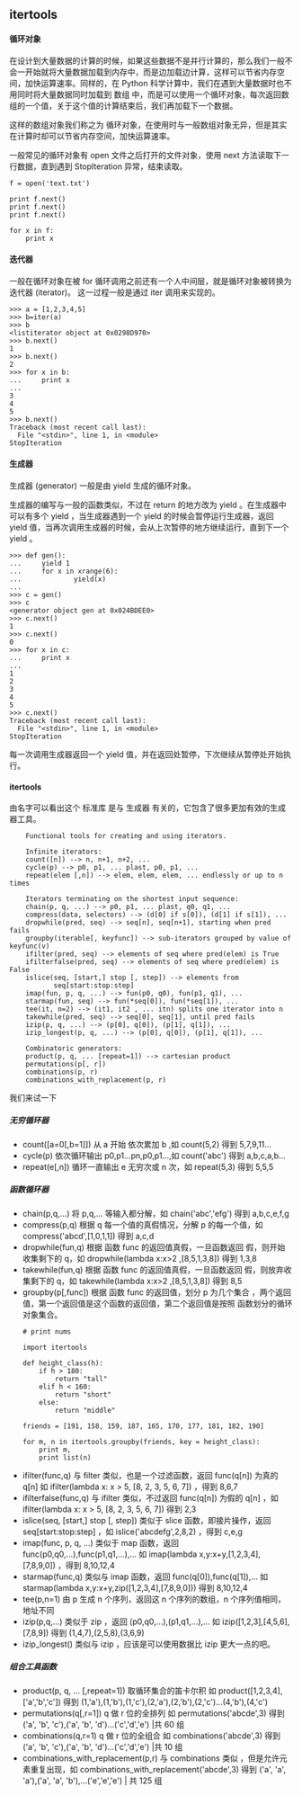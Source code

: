 ## itertools

#### 循环对象

在设计到大量数据的计算的时候，如果这些数据不是并行计算的，那么我们一般不会一开始就将大量数据加载到内存中，而是边加载边计算，这样可以节省内存空间，加快运算速率。同样的，在 Python 科学计算中，我们在遇到大量数据时也不用同时将大量数据同时加载到 数组 中，而是可以使用一个循环对象，每次返回数组的一个值，关于这个值的计算结束后，我们再加载下一个数据。

这样的数组对象我们称之为 循环对象，在使用时与一般数组对象无异，但是其实在计算时却可以节省内存空间，加快运算速率。

一般常见的循环对象有 open 文件之后打开的文件对象，使用 next 方法读取下一行数据，直到遇到 StopIteration 异常，结束读取。

```
f = open('text.txt')

print f.next()
print f.next()
print f.next()

for x in f:
	print x
```

#### 迭代器

一般在循环对象在被 for 循环调用之前还有一个人中间层，就是循环对象被转换为 迭代器 (iterator)。 这一过程一般是通过 iter 调用来实现的。

```
>>> a = [1,2,3,4,5]
>>> b=iter(a)
>>> b
<listiterator object at 0x0298D970>
>>> b.next()
1
>>> b.next()
2
>>> for x in b:
...     print x
...
3
4
5
>>> b.next()
Traceback (most recent call last):
  File "<stdin>", line 1, in <module>
StopIteration
```

#### 生成器

生成器 (generator) 一般是由 yield 生成的循环对象。

生成器的编写与一般的函数类似，不过在 return 的地方改为 yield 。在生成器中可以有多个 yield ，当生成器遇到一个 yield 的时候会暂停运行生成器，返回 yield 值，当再次调用生成器的时候，会从上次暂停的地方继续运行，直到下一个 yield 。

```
>>> def gen():
...     yield 1
...     for x in xrange(6):
...             yield(x)
...
>>> c = gen()
>>> c
<generator object gen at 0x024BDEE0>
>>> c.next()
1
>>> c.next()
0
>>> for x in c:
...     print x
...
1
2
3
4
5
>>> c.next()
Traceback (most recent call last):
  File "<stdin>", line 1, in <module>
StopIteration
```

每一次调用生成器返回一个 yield 值，并在返回处暂停，下次继续从暂停处开始执行。

#### itertools

由名字可以看出这个 标准库 是与 生成器 有关的，它包含了很多更加有效的生成器工具。

```
	Functional tools for creating and using iterators.

	Infinite iterators:
    count([n]) --> n, n+1, n+2, ...
    cycle(p) --> p0, p1, ... plast, p0, p1, ...
    repeat(elem [,n]) --> elem, elem, elem, ... endlessly or up to n times

    Iterators terminating on the shortest input sequence:
    chain(p, q, ...) --> p0, p1, ... plast, q0, q1, ...
    compress(data, selectors) --> (d[0] if s[0]), (d[1] if s[1]), ...
    dropwhile(pred, seq) --> seq[n], seq[n+1], starting when pred fails
    groupby(iterable[, keyfunc]) --> sub-iterators grouped by value of keyfunc(v)
    ifilter(pred, seq) --> elements of seq where pred(elem) is True
    ifilterfalse(pred, seq) --> elements of seq where pred(elem) is False
    islice(seq, [start,] stop [, step]) --> elements from
           seq[start:stop:step]
    imap(fun, p, q, ...) --> fun(p0, q0), fun(p1, q1), ...
    starmap(fun, seq) --> fun(*seq[0]), fun(*seq[1]), ...
    tee(it, n=2) --> (it1, it2 , ... itn) splits one iterator into n
    takewhile(pred, seq) --> seq[0], seq[1], until pred fails
    izip(p, q, ...) --> (p[0], q[0]), (p[1], q[1]), ...
    izip_longest(p, q, ...) --> (p[0], q[0]), (p[1], q[1]), ...

    Combinatoric generators:
    product(p, q, ... [repeat=1]) --> cartesian product
    permutations(p[, r])
    combinations(p, r)
    combinations_with_replacement(p, r)

```

我们来试一下

##### 无穷循环器

- count([a=0[,b=1]]) 从 a 开始 依次累加 b ,如 count(5,2) 得到 5,7,9,11...
- cycle(p) 依次循环输出 p0,p1...pn,p0,p1...,如 count('abc') 得到 a,b,c,a,b...
- repeat(e[,n]) 循环一直输出 e 无穷次或 n 次，如 repeat(5,3) 得到 5,5,5

##### 函数循环器

- chain(p,q,...) 将 p,q,... 等输入都分解，如 chain('abc','efg') 得到 a,b,c,e,f,g
- compress(p,q) 根据 q 每一个值的真假情况，分解 p 的每一个值，如 compress('abcd',[1,0,1,1]) 得到 a,c,d
- dropwhile(fun,q) 根据 函数 func 的返回值真假，一旦函数返回 假，则开始收集剩下的 q，如 dropwhile(lambda x:x>2 ,[8,5,1,3,8]) 得到 1,3,8
- takewhile(fun,q) 根据 函数 func 的返回值真假，一旦函数返回 假，则放弃收集剩下的 q，如 takewhile(lambda x:x>2 ,[8,5,1,3,8]) 得到 8,5
- groupby(p[,func]) 根据 函数 func 的返回值，划分 p 为几个集合 ，两个返回值，第一个返回值是这个函数的返回值，第二个返回值是按照 函数划分的循环对象集合。<br>
	```
    # print nums

    import itertools

    def height_class(h):
        if h > 180:
            return "tall"
        elif h < 160:
            return "short"
        else:
            return "middle"

    friends = [191, 158, 159, 187, 165, 170, 177, 181, 182, 190]

    for m, n in itertools.groupby(friends, key = height_class):
        print m,
        print list(n)
	```
- ifilter(func,q) 与 filter 类似，也是一个过滤函数，返回 func(q[n]) 为真的 q[n] 如 ifilter(lambda x: x > 5, [8, 2, 3, 5, 6, 7]) ，得到 8,6,7
- ifilterfalse(func,q) 与 ifilter 类似，不过返回 func(q[n]) 为假的 q[n] ，如 ifilter(lambda x: x > 5, [8, 2, 3, 5, 6, 7]) 得到 2,3
- islice(seq, [start,] stop [, step]) 类似于 slice 函数，即接片操作，返回 seq[start:stop:step] ，如 islice('abcdefg',2,8,2) ，得到 c,e,g
- imap(func, p, q, ...) 类似于 map 函数，返回 func(p0,q0,...),func(p1,q1,...),... 如 imap(lambda x,y:x+y,[1,2,3,4],[7,8,9,0]) ，得到 8,10,12,4
- starmap(func,q) 类似与 imap 函数，返回 func(q[0]),func(q[1]),... 如 starmap(lambda x,y:x+y,zip([1,2,3,4],[7,8,9,0])) 得到 8,10,12,4
- tee(p,n=1) 由 p 生成 n 个序列，返回这 n 个序列的数组，n 个序列值相同，地址不同
- izip(p,q,...) 类似于 zip ，返回 (p0,q0,...),(p1,q1,...),... 如 izip([1,2,3],[4,5,6],[7,8,9]) 得到 (1,4,7),(2,5,8),(3,6,9)
- izip_longest() 类似与 izip ，应该是可以使用数据比 izip 更大一点的吧。

##### 组合工具函数

- product(p, q, ... [,repeat=1]) 取循环集合的笛卡尔积 如 product([1,2,3,4],['a','b','c']) 得到 (1,'a'),(1,'b'),(1,'c'),(2,'a'),(2,'b'),(2,'c')...(4,'b'),(4,'c')
- permutations(q[,r=1]) q 做 r 位的全排列 如 permutations('abcde',3) 得到 ('a', 'b', 'c'),('a', 'b', 'd')...('c','d','e') |共 60 组
- combinations(q,r=1) q 做 r 位的全组合 如 combinations('abcde',3) 得到 ('a', 'b', 'c'),('a', 'b', 'd')...('c','d','e') |共 10 组
- combinations_with_replacement(p,r) 与 combinations 类似 ，但是允许元素重复出现，如 combinations_with_replacement('abcde',3) 得到 ('a', 'a', 'a'),('a', 'a', 'b'),...('e','e','e') | 共 125 组
